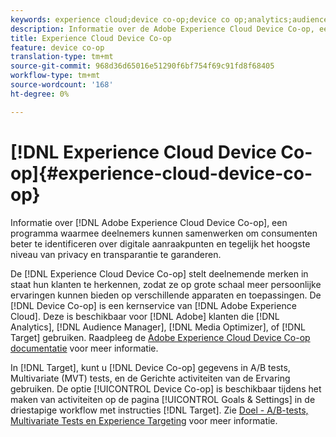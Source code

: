 ```yaml
---
keywords: experience cloud;device co-op;device co op;analytics;audience manager;aam;media optimizer;device graph
description: Informatie over de Adobe Experience Cloud Device Co-op, een programma waarmee deelnemers kunnen samenwerken om consumenten beter te identificeren over digitale aanraakpunten en tegelijk het hoogste niveau van privacy en transparantie te waarborgen.
title: Experience Cloud Device Co-op
feature: device co-op
translation-type: tm+mt
source-git-commit: 968d36d65016e51290f6bf754f69c91fd8f68405
workflow-type: tm+mt
source-wordcount: '168'
ht-degree: 0%

---
```



# [!DNL Experience Cloud Device Co-op]{#experience-cloud-device-co-op}

Informatie over [!DNL Adobe Experience Cloud Device Co-op], een programma waarmee deelnemers kunnen samenwerken om consumenten beter te identificeren over digitale aanraakpunten en tegelijk het hoogste niveau van privacy en transparantie te garanderen.

De [!DNL Experience Cloud Device Co-op] stelt deelnemende merken in staat hun klanten te herkennen, zodat ze op grote schaal meer persoonlijke ervaringen kunnen bieden op verschillende apparaten en toepassingen. De [!DNL Device Co-op] is een kernservice van [!DNL Adobe Experience Cloud]. Deze is beschikbaar voor [!DNL Adobe] klanten die [!DNL Analytics], [!DNL Audience Manager], [!DNL Media Optimizer], of [!DNL Target] gebruiken. Raadpleeg de [Adobe Experience Cloud Device Co-op documentatie](https://experienceleague.adobe.com/docs/device-co-op/using/home.html) voor meer informatie.

In [!DNL Target], kunt u [!DNL Device Co-op] gegevens in A/B tests, Multivariate (MVT) tests, en de Gerichte activiteiten van de Ervaring gebruiken. De optie [!UICONTROL Device Co-op] is beschikbaar tijdens het maken van activiteiten op de pagina [!UICONTROL Goals & Settings] in de driestapige workflow met instructies [!DNL Target]. Zie [Doel - A/B-tests, Multivariate Tests en Experience Targeting](https://experienceleague.adobe.com/docs/device-co-op/using/data/target.html) voor meer informatie.
